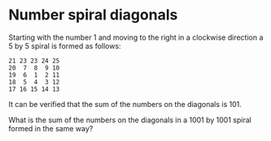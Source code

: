 # Number spiral diagonals

Starting with the number 1 and moving to the right in a clockwise direction a 5
by 5 spiral is formed as follows:

    21 23 23 24 25
    20  7  8  9 10
    19  6  1  2 11
    18  5  4  3 12
    17 16 15 14 13

It can be verified that the sum of the numbers on the diagonals is 101.

What is the sum of the numbers on the diagonals in a 1001 by 1001 spiral formed
in the same way?
